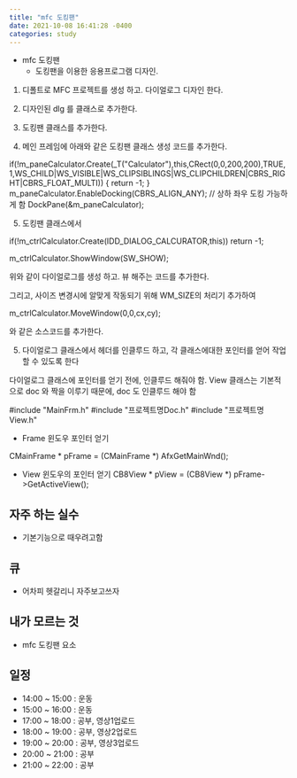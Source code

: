 ```yaml
---
title: "mfc 도킹팬"
date: 2021-10-08 16:41:28 -0400
categories: study
---
```

- mfc 도킹팬 
   - 도킹팬을 이용한 응용프로그램 디자인.

1. 디폴트로 MFC 프로젝트를 생성 하고. 다이얼로그 디자인 한다.

2. 디자인된 dlg 를 클래스로 추가한다.

3. 도킹팬 클래스를 추가한다.

4. 메인 프레임에 아래와 같은 도킹팬 클래스 생성 코드를 추가한다.

 if(!m_paneCalculator.Create(_T("Calculator"),this,CRect(0,0,200,200),TRUE,1,WS_CHILD|WS_VISIBLE|WS_CLIPSIBLINGS|WS_CLIPCHILDREN|CBRS_RIGHT|CBRS_FLOAT_MULTI))
 {
   return -1;
 }
 m_paneCalculator.EnableDocking(CBRS_ALIGN_ANY); // 상하 좌우 도킹 가능하게 함
 DockPane(&m_paneCalculator);

5. 도킹팬 클래스에서

if(!m_ctrlCalculator.Create(IDD_DIALOG_CALCURATOR,this))
  return -1;

 m_ctrlCalculator.ShowWindow(SW_SHOW);

위와 같이 다이얼로그를 생성 하고. 뷰 해주는 코드를 추가한다.

그리고, 사이즈 변경시에 알맞게 작동되기 위해 WM_SIZE의 처리기 추가하여

 m_ctrlCalculator.MoveWindow(0,0,cx,cy);

와 같은 소스코드를 추가한다.

5. 다이얼로그 클래스에서  헤더를 인클루드 하고, 각 클래스에대한 포인터를 얻어 작업할 수 있도록 한다

 

다이얼로그 클래스에 포인터를 얻기 전에, 인클루드 해줘야 함.
View 클래스는 기본적으로 doc 와 짝을 이루기 때문에, doc 도 인클루드 해야 함

#include "MainFrm.h"
#include "프로젝트명Doc.h"
#include "프로젝트명View.h"


* Frame 윈도우 포인터 얻기

CMainFrame * pFrame = (CMainFrame *) AfxGetMainWnd();


*  View 윈도우의 포인터 얻기
 CB8View * pView = (CB8View *) pFrame->GetActiveView();




## 자주 하는 실수
  - 기본기능으로 때우려고함
## 큐
  - 어차피 헷갈리니 자주보고쓰자
## 내가 모르는 것
  - mfc 도킹팬 요소
   
## 일정    
- 14:00 ~ 15:00 : 운동
- 15:00 ~ 16:00 : 운동
- 17:00 ~ 18:00 : 공부, 영상1업로드
- 18:00 ~ 19:00 : 공부, 영상2업로드
- 19:00 ~ 20:00 : 공부, 영상3업로드
- 20:00 ~ 21:00 : 공부
- 21:00 ~ 22:00 : 공부
